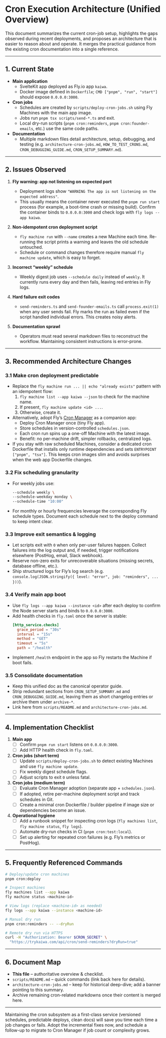 # Cron Execution Architecture (Unified Overview)

This document summarizes the current cron-job setup, highlights the gaps observed during recent deployments, and proposes an architecture that is easier to reason about and operate. It merges the practical guidance from the existing cron documentation into a single reference.

---

## 1. Current State

- **Main application**
  - SvelteKit app deployed as Fly.io app `kaiwa`.
  - Docker image defined in `Dockerfile`; `CMD ["pnpm", "run", "start"]` should expose `0.0.0.0:3000`.
- **Cron jobs**
  - Schedules are created by `scripts/deploy-cron-jobs.sh` using Fly Machines with the main app image.
  - Jobs run `pnpm tsx scripts/send-*.ts` and exit.
  - Local dry-run scripts (`pnpm cron:reminders`, `pnpm cron:founder-emails`, etc.) use the same code paths.
- **Documentation**
  - Multiple markdown files detail architecture, setup, debugging, and testing (e.g. `architecture-cron-jobs.md`, `HOW_TO_TEST_CRONS.md`, `CRON_DEBUGGING_GUIDE.md`, `CRON_SETUP_SUMMARY.md`).

---

## 2. Issues Observed

1. **Fly warning: app not listening on expected port**
   - Deployment logs show `"WARNING The app is not listening on the expected address"`.
   - This usually means the container never executed the `pnpm run start` process (for example, a boot-time crash or missing build). Confirm the container binds to `0.0.0.0:3000` and check logs with `fly logs --app kaiwa`.

2. **Non-idempotent cron deployment script**
   - `fly machine run` with `--name` creates a new Machine each time. Re-running the script prints a warning and leaves the old schedule untouched.
   - Schedule or command changes therefore require manual `fly machine update`, which is easy to forget.

3. **Incorrect “weekly” schedule**
   - Weekly digest job uses `--schedule daily` instead of `weekly`. It currently runs every day and then fails, leaving red entries in Fly logs.

4. **Hard failure exit codes**
   - `send-reminders.ts` and `send-founder-emails.ts` call `process.exit(1)` when any user sends fail. Fly marks the run as failed even if the script handled individual errors. This creates noisy alerts.

5. **Documentation sprawl**
   - Operators must read several markdown files to reconstruct the workflow. Maintaining consistent instructions is error-prone.

---

## 3. Recommended Architecture Changes

### 3.1 Make cron deployment predictable

- Replace the `fly machine run ... || echo "already exists"` pattern with an idempotent flow:
  1. `fly machine list --app kaiwa --json` to check for the machine name.
  2. If present, `fly machine update <id> ...`.
  3. Otherwise, create it.
- Alternatively, adopt Fly’s [Cron Manager](https://fly.io/docs/blueprints/task-scheduling-guide/) as a companion app:
  - Deploy Cron Manager once (tiny Fly app).
  - Store schedules in version-controlled `schedules.json`.
  - Each cron run spins up a one-off Machine with the latest image.
  - Benefit: no per-machine drift, simpler rollbacks, centralized logs.
- If you stay with raw scheduled Machines, consider a dedicated cron Dockerfile that installs only runtime dependencies and sets `ENTRYPOINT ["pnpm", "tsx"]`. This keeps cron images slim and avoids surprises when the web app Dockerfile changes.

### 3.2 Fix scheduling granularity

- For weekly jobs use:
  ```bash
  --schedule weekly \
  --schedule-weekday monday \
  --schedule-time "10:00"
  ```
- For monthly or hourly frequencies leverage the corresponding Fly schedule types. Document each schedule next to the deploy command to keep intent clear.

### 3.3 Improve exit semantics & logging

- Let scripts exit with `0` when only per-user failures happen. Collect failures into the log output and, if needed, trigger notifications elsewhere (PostHog, email, Slack webhook).
- Reserve non-zero exits for unrecoverable situations (missing secrets, database offline, etc.).
- Ship structured logs for Fly’s log search (e.g. `console.log(JSON.stringify({ level: "error", job: "reminders", ... }))`).

### 3.4 Verify main app boot

- Use `fly logs --app kaiwa --instance <id>` after each deploy to confirm the Node server starts and binds to `0.0.0.0:3000`.
- Add health checks in `fly.toml` once the server is stable:
  ```toml
  [http_service.checks]
    grace_period = "30s"
    interval = "15s"
    method = "GET"
    timeout = "5s"
    path = "/health"
  ```
- Implement `/health` endpoint in the app so Fly restarts the Machine if boot fails.

### 3.5 Consolidate documentation

- Keep this unified doc as the canonical operator guide.
- Strip redundant sections from `CRON_SETUP_SUMMARY.md` and `CRON_DEBUGGING_GUIDE.md`, leaving them as short changelog entries or archive them under `archive-*`.
- Link here from `scripts/README.md` and `architecture-cron-jobs.md`.

---

## 4. Implementation Checklist

1. **Main app**
   - [ ] Confirm `pnpm run start` listens on `0.0.0.0:3000`.
   - [ ] Add HTTP health check in `fly.toml`.

2. **Cron jobs (short term)**
   - [ ] Update `scripts/deploy-cron-jobs.sh` to detect existing Machines and use `fly machine update`.
   - [ ] Fix weekly digest schedule flags.
   - [ ] Adjust scripts to exit `0` unless fatal.

3. **Cron jobs (medium term)**
   - [ ] Evaluate Cron Manager adoption (separate app + `schedules.json`).
   - [ ] If adopted, retire per-machine deployment script and track schedules in Git.
   - [ ] Create a minimal cron Dockerfile / builder pipeline if image size or dependencies become an issue.

4. **Operational hygiene**
   - [ ] Add a runbook snippet for inspecting cron logs (`fly machines list`, `fly machine status`, `fly logs`).
   - [ ] Automate dry-run checks in CI (`pnpm cron:test:local`).
   - [ ] Set up alerting for repeated cron failures (e.g. Fly’s metrics or PostHog).

---

## 5. Frequently Referenced Commands

```bash
# Deploy/update cron machines
pnpm cron:deploy

# Inspect machines
fly machines list --app kaiwa
fly machine status <machine-id>

# View logs (replace <machine-id> as needed)
fly logs --app kaiwa --instance <machine-id>

# Manual dry run
pnpm cron:reminders -- --dryRun

# Remote dry run via HTTPS
curl -H "Authorization: Bearer $CRON_SECRET" \
  "https://trykaiwa.com/api/cron/send-reminders?dryRun=true"
```

---

## 6. Document Map

- **This file** – authoritative overview & checklist.
- `scripts/README.md` – quick commands (link back here for details).
- `architecture-cron-jobs.md` – keep for historical deep-dive; add a banner pointing to this summary.
- Archive remaining cron-related markdowns once their content is merged here.

---

Maintaining the cron subsystem as a first-class service (versioned schedules, predictable deploys, clean docs) will save you time each time a job changes or fails. Adopt the incremental fixes now, and schedule a follow-up to migrate to Cron Manager if job count or complexity grows.
